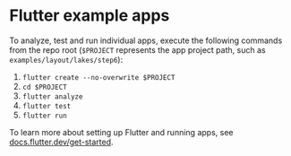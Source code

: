 # Flutter example apps

To analyze, test and run individual apps, execute the following commands from
the repo root (`$PROJECT` represents the app project path, such as
`examples/layout/lakes/step6`):

1. `flutter create --no-overwrite $PROJECT`
1. `cd $PROJECT`
1. `flutter analyze`
1. `flutter test`
1. `flutter run`

To learn more about setting up Flutter and running apps, see
[docs.flutter.dev/get-started][].

[docs.flutter.dev/get-started]: https://docs.flutter.dev/get-started/install
